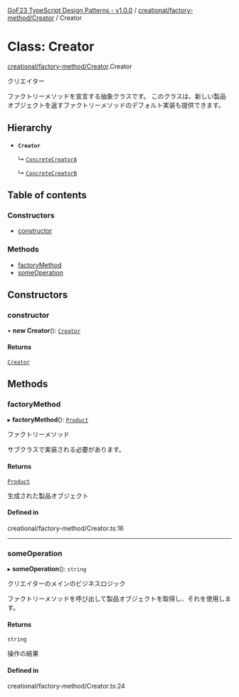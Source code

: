 [GoF23 TypeScript Design Patterns - v1.0.0](../README.md) / [creational/factory-method/Creator](../modules/creational_factory_method_Creator.md) / Creator

# Class: Creator

[creational/factory-method/Creator](../modules/creational_factory_method_Creator.md).Creator

クリエイター

ファクトリーメソッドを宣言する抽象クラスです。
このクラスは、新しい製品オブジェクトを返すファクトリーメソッドのデフォルト実装も提供できます。

## Hierarchy

- **`Creator`**

  ↳ [`ConcreteCreatorA`](creational_factory_method_ConcreteCreator.ConcreteCreatorA.md)

  ↳ [`ConcreteCreatorB`](creational_factory_method_ConcreteCreator.ConcreteCreatorB.md)

## Table of contents

### Constructors

- [constructor](creational_factory_method_Creator.Creator.md#constructor)

### Methods

- [factoryMethod](creational_factory_method_Creator.Creator.md#factorymethod)
- [someOperation](creational_factory_method_Creator.Creator.md#someoperation)

## Constructors

### constructor

• **new Creator**(): [`Creator`](creational_factory_method_Creator.Creator.md)

#### Returns

[`Creator`](creational_factory_method_Creator.Creator.md)

## Methods

### factoryMethod

▸ **factoryMethod**(): [`Product`](../interfaces/creational_factory_method_Product.Product.md)

ファクトリーメソッド

サブクラスで実装される必要があります。

#### Returns

[`Product`](../interfaces/creational_factory_method_Product.Product.md)

生成された製品オブジェクト

#### Defined in

creational/factory-method/Creator.ts:16

___

### someOperation

▸ **someOperation**(): `string`

クリエイターのメインのビジネスロジック

ファクトリーメソッドを呼び出して製品オブジェクトを取得し、それを使用します。

#### Returns

`string`

操作の結果

#### Defined in

creational/factory-method/Creator.ts:24
